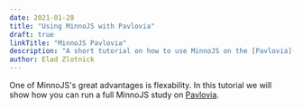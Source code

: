 ```yaml
---
date: 2021-01-28
title: "Using MinnoJS with Pavlovia"
draft: true
linkTitle: "MinnoJS Pavlovia"
description: "A short tutorial on how to use MinnoJS on the [Pavlovia](pavlovia.org) platform"
author: Elad Zlotnick
---
```


One of MinnoJS's great advantages is flexability.
In this tutorial we will show how you can run a full MinnoJS study on [Pavlovia](pavlovia.org).
